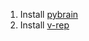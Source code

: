 1) Install [pybrain](http://pybrain.org/docs/)
2) Install [v-rep](http://www.coppeliarobotics.com/downloads.html)
